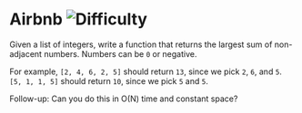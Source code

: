# Airbnb ![Difficulty](https://img.shields.io/badge/-HARD-red)
	
Given a list of integers, write a function that returns the largest sum of non-adjacent numbers. Numbers can be `0` or negative.
	
For example, `[2, 4, 6, 2, 5]` should return `13`, since we pick `2`, `6`, and `5`. `[5, 1, 1, 5]` should return `10`, since we pick `5` and `5`.
	
Follow-up: Can you do this in O(N) time and constant space?
	
